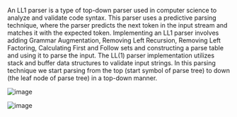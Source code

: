 An LL1 parser is a type of top-down parser used in computer science to analyze and validate code syntax. This parser uses a predictive parsing technique, where the parser predicts the next token in the input stream and matches it with the expected token. Implementing an LL1 parser involves adding Grammar Augmentation, Removing Left Recursion, Removing Left Factoring, Calculating First and Follow sets and constructing a parse table and using it to parse the input. The LL(1) parser implementation utilizes stack and buffer data structures to validate input strings. In this parsing technique we start parsing from the top (start symbol of parse tree) to down (the leaf node of parse tree) in a top-down manner.

                             

![image](https://github.com/vamsi-cse/Projects/assets/96910860/43416924-acf2-49ab-94c9-e6033c0049f0)




![image](https://github.com/vamsi-cse/Projects/assets/96910860/5507e4db-9a79-4e52-95e4-6c2c5a8f6488)
